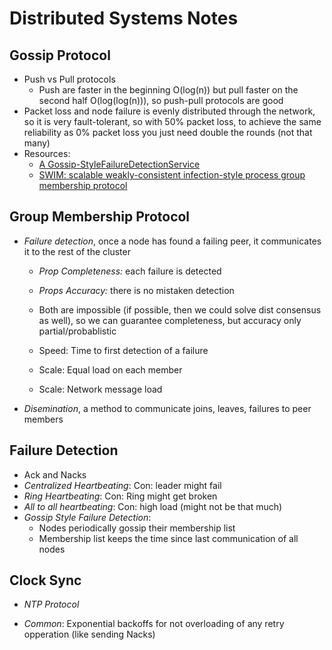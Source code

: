 # Distributed Systems Notes

## Gossip Protocol
* Push vs Pull protocols
    * Push are faster in the beginning O(log(n)) but pull faster on the second half O(log(log(n))), so push-pull protocols are good
* Packet loss and node failure is evenly distributed through the network, so it is very fault-tolerant, so with 50% packet loss, to achieve the same reliability as 0% packet loss you just need double the rounds (not that many)
* Resources:
    - [A Gossip-StyleFailureDetectionService](https://www.cs.cornell.edu/home/rvr/papers/GossipFD.pdf)
    - [SWIM: scalable weakly-consistent infection-style process group membership protocol](www.cs.cornell.edu/projects/Quicksilver/public_pdfs/SWIM.pdf)

## Group Membership Protocol
* _Failure detection_, once a node has found a failing peer, it communicates it to the rest of the cluster
    * _Prop Completeness:_ each failure is detected
    * _Props Accuracy:_ there is no mistaken detection
    * Both are impossible (if possible, then we could solve dist consensus as well), so we can guarantee completeness, but accuracy only partial/probablistic

    * Speed: Time to first detection of a failure
    * Scale: Equal load on each member
    * Scale: Network message load
* _Disemination_, a method to communicate joins, leaves, failures to peer members

## Failure Detection
* Ack and Nacks
* _Centralized Heartbeating_: Con: leader might fail
* _Ring Heartbeating_: Con: Ring might get broken
* _All to all heartbeating_: Con: high load (might not be that much)
* _Gossip Style Failure Detection_: 
    * Nodes periodically gossip their membership list
    * Membership list keeps the time since last communication of all nodes

## Clock Sync
* _NTP Protocol_

* _Common_: Exponential backoffs for not overloading of any retry opperation (like sending Nacks)